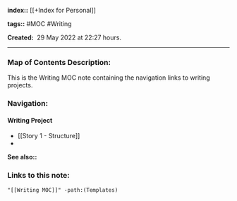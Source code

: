 **index::** [[+Index for Personal]]

**tags::** #MOC #Writing

**Created:**  29 May 2022 at  22:27 hours.

___
### Map of Contents Description:
This is the Writing MOC note containing the navigation links to writing projects.
### Navigation:
#### Writing Project
- [[Story 1 - Structure]]
- 

**See also::** 

### Links to this note:
```query
"[[Writing MOC]]" -path:(Templates) 
```
